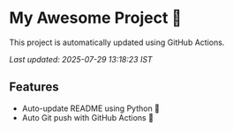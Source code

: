 # My Awesome Project 🚀

This project is automatically updated using GitHub Actions.

_Last updated: 2025-07-29 13:18:23 IST_

## Features
- Auto-update README using Python 🐍
- Auto Git push with GitHub Actions 🤖
